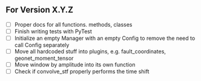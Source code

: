 ## For Version X.Y.Z
- [ ] Proper docs for all functions. methods, classes 
- [ ] Finish writing tests with PyTest
- [ ] Initialize an empty Manager with an empty Config to remove the need to call Config separately
- [ ] Move all hardcoded stuff into plugins, e.g. fault_coordinates, geonet_moment_tensor
- [ ] Move window by amplitude into its own function
- [ ] Check if convolve_stf properly performs the time shift
